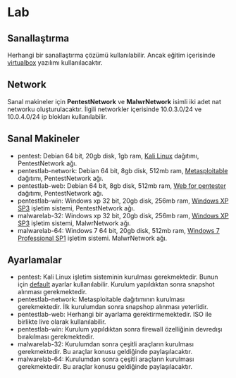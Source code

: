 # Lab

## Sanallaştırma

Herhangi bir sanallaştırma çözümü kullanılabilir. Ancak eğitim içerisinde [virtualbox][1] yazılımı kullanılacaktır.

## Network

Sanal makineler için **PentestNetwork** ve **MalwrNetwork** isimli iki adet nat networku oluşturulacaktır. İlgili networkler içerisinde 10.0.3.0/24 ve 10.0.4.0/24 ip blokları kullanılabilir.

## Sanal Makineler

- pentest: Debian 64 bit, 20gb disk, 1gb ram, [Kali Linux][2] dağıtımı, PentestNetwork ağı.
- pentestlab-network: Debian 64 bit, 8gb disk, 512mb ram, [Metasploitable][3] dağıtımı, PentestNetwork ağı.
- pentestlab-web: Debian 64 bit, 8gb disk, 512mb ram, [Web for pentester][4] dağıtımı, PentestNetwork ağı.
- pentestlab-win: Windows xp 32 bit, 20gb disk, 256mb ram, [Windows XP SP3][5] işletim sistemi, PentestNetwork ağı.
- malwarelab-32: Windows xp 32 bit, 20gb disk, 256mb ram, [Windows XP SP3][5] işletim sistemi, MalwrNetwork ağı.
- malwarelab-64: Windows 7 64 bit, 20gb disk, 512mb ram, [Windows 7 Professional SP1][6] işletim sistemi. MalwrNetwork ağı.

## Ayarlamalar

- pentest: Kali Linux işletim sisteminin kurulması gerekmektedir. Bunun için [default][7] ayarlar kullanılabilir. Kurulum yapıldıktan sonra snapshot alınması gerekmektedir.
- pentestlab-network: Metasploitable dağıtımının kurulması gerekmektedir. İlk kurulumdan sonra snapshop alınması yeterlidir.
- pentestlab-web: Herhangi bir ayarlama gerektirmemektedir. ISO ile birlikte live olarak kullanılabilir.
- pentestlab-win: Kurulum yapıldıktan sonra firewall özelliğinin devredışı bırakılması gerekmektedir.
- malwarelab-32: Kurulumdan sonra çeşitli araçların kurulması gerekmektedir. Bu araçlar konusu geldiğinde paylaşılacaktır.
- malwarelab-64: Kurulumdan sonra çeşitli araçların kurulması gerekmektedir. Bu araçlar konusu geldiğinde paylaşılacaktır.

[1]: https://www.virtualbox.org/wiki/Downloads
[2]: https://www.kali.org
[3]: http://sourceforge.net/projects/metasploitable/files/Metasploitable2/
[4]: https://pentesterlab.com/exercises/web_for_pentester
[5]: https://e5.onthehub.com/WebStore/Welcome.aspx?ws=d0ada7dc-6b9b-e011-969d-0030487d8897&vsro=8
[6]: https://e5.onthehub.com/WebStore/Welcome.aspx?ws=d0ada7dc-6b9b-e011-969d-0030487d8897&vsro=8
[7]: http://docs.kali.org/category/installation

